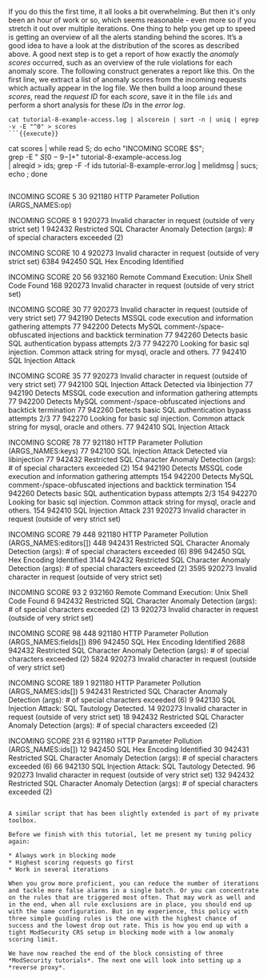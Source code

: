 If you do this the first time, it all looks a bit overwhelming. But then it's only been an hour of work or so, which seems reasonable - even more so if you stretch it out over multiple iterations. One thing to help you get up to speed is getting an overview of all the alerts standing behind the scores. It’s a good idea to have a look at the distribution of the scores as described above. A good next step is to get a report of how exactly the *anomaly scores* occurred, such as an overview of the rule violations for each anomaly score. The following construct generates a report like this. On the first line, we extract a list of anomaly scores from the incoming requests which actually appear in the log file. We then build a loop around these *scores*, read the *request ID* for each *score*, save it in the file `ids` and perform a short analysis for these *IDs* in the *error log*.

```
cat tutorial-8-example-access.log | alscorein | sort -n | uniq | egrep -v -E "^0" > scores
```{{execute}}

```
cat scores | while read S; do echo "INCOMING SCORE $S";\
grep -E " $S [0-9-]+$" tutorial-8-example-access.log \
| alreqid > ids; grep -F -f ids tutorial-8-example-error.log | melidmsg | sucs; echo ; done 
```{{execute}}

```
INCOMING SCORE 5
     30 921180 HTTP Parameter Pollution (ARGS_NAMES:op)

INCOMING SCORE 8
      1 920273 Invalid character in request (outside of very strict set)
      1 942432 Restricted SQL Character Anomaly Detection (args): # of special characters exceeded (2)

INCOMING SCORE 10
      4 920273 Invalid character in request (outside of very strict set)
   6384 942450 SQL Hex Encoding Identified

INCOMING SCORE 20
     56 932160 Remote Command Execution: Unix Shell Code Found
    168 920273 Invalid character in request (outside of very strict set)

INCOMING SCORE 30
     77 920273 Invalid character in request (outside of very strict set)
     77 942190 Detects MSSQL code execution and information gathering attempts
     77 942200 Detects MySQL comment-/space-obfuscated injections and backtick termination
     77 942260 Detects basic SQL authentication bypass attempts 2/3
     77 942270 Looking for basic sql injection. Common attack string for mysql, oracle and others.
     77 942410 SQL Injection Attack

INCOMING SCORE 35
     77 920273 Invalid character in request (outside of very strict set)
     77 942100 SQL Injection Attack Detected via libinjection
     77 942190 Detects MSSQL code execution and information gathering attempts
     77 942200 Detects MySQL comment-/space-obfuscated injections and backtick termination
     77 942260 Detects basic SQL authentication bypass attempts 2/3
     77 942270 Looking for basic sql injection. Common attack string for mysql, oracle and others.
     77 942410 SQL Injection Attack

INCOMING SCORE 78
     77 921180 HTTP Parameter Pollution (ARGS_NAMES:keys)
     77 942100 SQL Injection Attack Detected via libinjection
     77 942432 Restricted SQL Character Anomaly Detection (args): # of special characters exceeded (2)
    154 942190 Detects MSSQL code execution and information gathering attempts
    154 942200 Detects MySQL comment-/space-obfuscated injections and backtick termination
    154 942260 Detects basic SQL authentication bypass attempts 2/3
    154 942270 Looking for basic sql injection. Common attack string for mysql, oracle and others.
    154 942410 SQL Injection Attack
    231 920273 Invalid character in request (outside of very strict set)

INCOMING SCORE 79
    448 921180 HTTP Parameter Pollution (ARGS_NAMES:editors[])
    448 942431 Restricted SQL Character Anomaly Detection (args): # of special characters exceeded (6)
    896 942450 SQL Hex Encoding Identified
   3144 942432 Restricted SQL Character Anomaly Detection (args): # of special characters exceeded (2)
   3595 920273 Invalid character in request (outside of very strict set)

INCOMING SCORE 93
      2 932160 Remote Command Execution: Unix Shell Code Found
      6 942432 Restricted SQL Character Anomaly Detection (args): # of special characters exceeded (2)
     13 920273 Invalid character in request (outside of very strict set)

INCOMING SCORE 98
    448 921180 HTTP Parameter Pollution (ARGS_NAMES:fields[])
    896 942450 SQL Hex Encoding Identified
   2688 942432 Restricted SQL Character Anomaly Detection (args): # of special characters exceeded (2)
   5824 920273 Invalid character in request (outside of very strict set)

INCOMING SCORE 189
      1 921180 HTTP Parameter Pollution (ARGS_NAMES:ids[])
      5 942431 Restricted SQL Character Anomaly Detection (args): # of special characters exceeded (6)
      9 942130 SQL Injection Attack: SQL Tautology Detected.
     14 920273 Invalid character in request (outside of very strict set)
     18 942432 Restricted SQL Character Anomaly Detection (args): # of special characters exceeded (2)

INCOMING SCORE 231
      6 921180 HTTP Parameter Pollution (ARGS_NAMES:ids[])
     12 942450 SQL Hex Encoding Identified
     30 942431 Restricted SQL Character Anomaly Detection (args): # of special characters exceeded (6)
     66 942130 SQL Injection Attack: SQL Tautology Detected.
     96 920273 Invalid character in request (outside of very strict set)
    132 942432 Restricted SQL Character Anomaly Detection (args): # of special characters exceeded (2)
```

A similar script that has been slightly extended is part of my private toolbox.

Before we finish with this tutorial, let me present my tuning policy again:

* Always work in blocking mode
* Highest scoring requests go first
* Work in several iterations

When you grow more proficient, you can reduce the number of iterations and tackle more false alarms in a single batch. Or you can concentrate on the rules that are triggered most often. That may work as well and in the end, when all rule exclusions are in place, you should end up with the same configuration. But in my experience, this policy with three simple guiding rules is the one with the highest chance of success and the lowest drop out rate. This is how you end up with a tight ModSecurity CRS setup in blocking mode with a low anomaly scoring limit.

We have now reached the end of the block consisting of three *ModSecurity tutorials*. The next one will look into setting up a *reverse proxy*.
